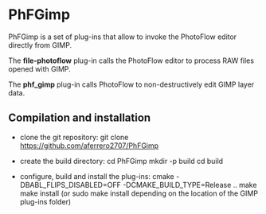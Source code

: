 # PhFGimp

PhFGimp is a set of plug-ins that allow to invoke the PhotoFlow editor directly from GIMP.

The **file-photoflow** plug-in calls the PhotoFlow editor to process RAW files opened with GIMP.

The **phf_gimp** plug-in calls PhotoFlow to non-destructively edit GIMP layer data.

## Compilation and installation

* clone the git repository:
  git clone https://github.com/aferrero2707/PhFGimp
  
* create the build directory:
  cd PhFGimp
  mkdir -p build
  cd build
  
* configure, build and install the plug-ins:
  cmake -DBABL_FLIPS_DISABLED=OFF -DCMAKE_BUILD_TYPE=Release ..
  make
  make install (or sudo make install depending on the location of the GIMP plug-ins folder)
